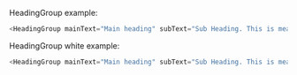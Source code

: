 HeadingGroup example:

```js
<HeadingGroup mainText="Main heading" subText="Sub Heading. This is meant for some educational text" />
```

HeadingGroup white example:

```js
<HeadingGroup mainText="Main heading" subText="Sub Heading. This is meant for some educational text"  white/>
```